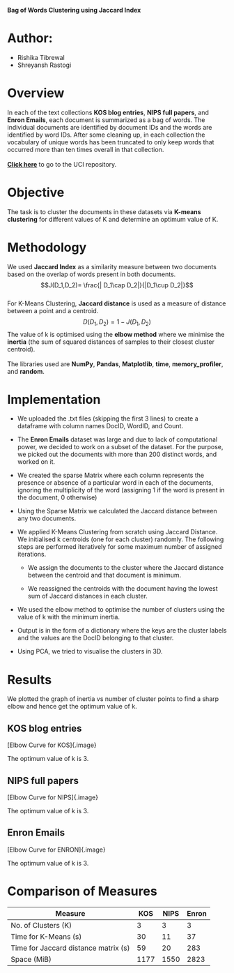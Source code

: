 

**Bag of Words Clustering using Jaccard Index**

# Author:
- Rishika Tibrewal
- Shreyansh Rastogi

# Overview

In each of the text collections **KOS blog entries**, **NIPS full
papers**, and **Enron Emails**, each document is summarized as a bag of
words. The individual documents are identified by document IDs and the
words are identified by word IDs. After some cleaning up, in each
collection the vocabulary of unique words has been truncated to only
keep words that occurred more than ten times overall in that
collection.\
\
[**Click here**](https://archive.ics.uci.edu/ml/datasets/Bag+of+Words)
to go to the UCI repository.

# Objective

The task is to cluster the documents in these datasets via **K-means
clustering** for different values of K and determine an optimum value of
K.

# Methodology

We used **Jaccard Index** as a similarity measure between two documents
based on the overlap of words present in both documents.
$$J(D_1,D_2)= \frac{| D_1\cap D_2|}{|D_1\cup D_2|}$$\
For K-Means Clustering, **Jaccard distance** is used as a measure of
distance between a point and a centroid. $$D(D_1,D_2)= 1-J(D_1,D_2)$$
The value of k is optimised using the **elbow method** where we minimise
the **inertia** (the sum of squared distances of samples to their
closest cluster centroid).\
\
The libraries used are **NumPy**, **Pandas**, **Matplotlib**, **time**,
**memory_profiler**, and **random**.

# Implementation

-   We uploaded the .txt files (skipping the first 3 lines) to create a
    dataframe with column names DocID, WordID, and Count.

-   The **Enron Emails** dataset was large and due to lack of
    computational power, we decided to work on a subset of the dataset.
    For the purpose, we picked out the documents with more than 200
    distinct words, and worked on it.

-   We created the sparse Matrix where each column represents the
    presence or absence of a particular word in each of the documents,
    ignoring the multiplicity of the word (assigning 1 if the word is
    present in the document, 0 otherwise)

-   Using the Sparse Matrix we calculated the Jaccard distance between
    any two documents.

-   We applied K-Means Clustering from scratch using Jaccard Distance.
    We initialised k centroids (one for each cluster) randomly. The
    following steps are performed iteratively for some maximum number of
    assigned iterations.

    -   We assign the documents to the cluster where the Jaccard
        distance between the centroid and that document is minimum.

    -   We reassigned the centroids with the document having the lowest
        sum of Jaccard distances in each cluster.

-   We used the elbow method to optimise the number of clusters using
    the value of k with the minimum inertia.

-   Output is in the form of a dictionary where the keys are the cluster
    labels and the values are the DocID belonging to that cluster.

-   Using PCA, we tried to visualise the clusters in 3D.

# Results

We plotted the graph of inertia vs number of cluster points to find a
sharp elbow and hence get the optimum value of k.

## KOS blog entries

[Elbow Curve for KOS]{.image}

The optimum value of k is 3.

## NIPS full papers

[Elbow Curve for NIPS]{.image}

The optimum value of k is 3.

## Enron Emails

[Elbow Curve for ENRON]{.image}

The optimum value of k is 3.

# Comparison of Measures

 |              **Measure**            | **KOS** | **NIPS** |**Enron**
 |-------------------------------------|---------|----------|-----------
 |         No. of Clusters (K)         |    3    |    3     |     3
 |        Time for K-Means (s)         |   30    |    11    |    37
 | Time for Jaccard distance matrix (s)|   59    |    20    |    283
 |             Space (MiB)             |  1177   |   1550   |   2823

